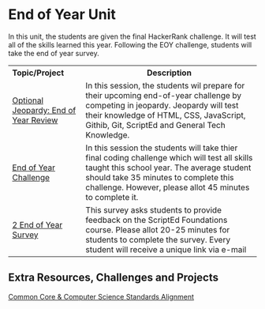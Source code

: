 # End of Year Unit

In this unit, the students are given the final HackerRank challenge. It will test all of the skills learned this year. Following the EOY challenge, students will take the end of year survey.

<table>
<tr>
	<th align="left">Topic/Project</th>
	<th>Description</th>
</tr>

<tr>
	<td align="left"> <a href="">Optional Jeopardy: End of Year Review</a> </td>
	<td>In this session, the students wil prepare for their upcoming end-of-year challenge by competing in jeopardy. Jeopardy will test their knowledge of HTML, CSS, JavaScript, Githib, Git, ScriptEd and General Tech Knowledge.</td>
</tr>
<tr>
	<td align="left"> <a href="">End of Year Challenge</a> </td>
	<td>In this session the students will take thier final coding challenge which will test all skills taught this school year. The average student should take 35 minutes to complete this challenge. However, please allot 45 minutes to complete it. </td>
</tr>

<tr>
<td align="left"> <a href="">2 End of Year Survey</a> </td>
	<td> This survey asks students to provide feedback on the ScriptEd Foundations course. Please allot 20-25 minutes for students to complete the survey. Every student will receive a unique link via e-mail </td>
</tr>


</table>


## Extra Resources, Challenges and Projects
[Common Core & Computer Science Standards Alignment](csStandards.md)
